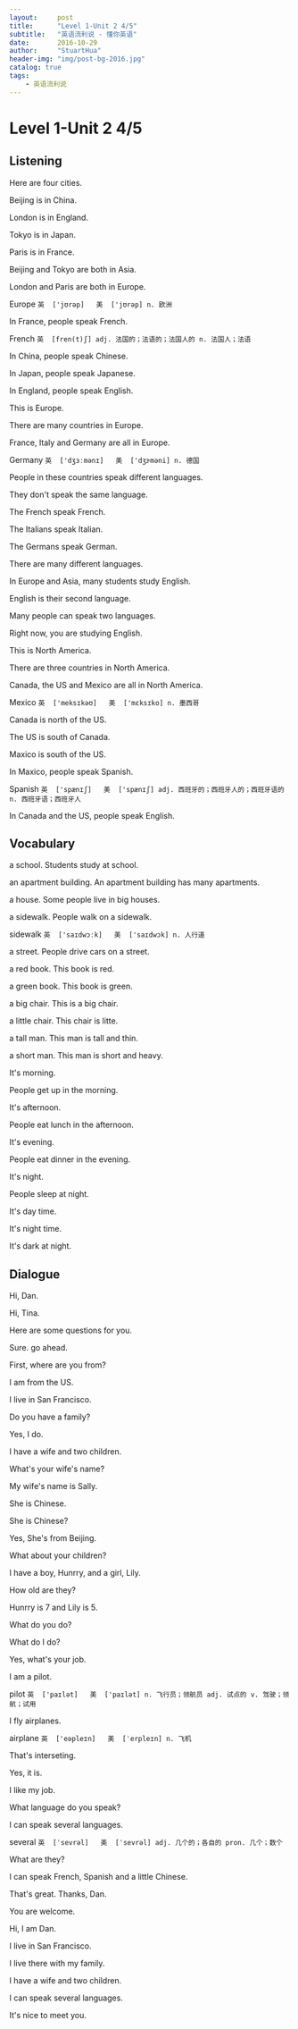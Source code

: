 ```yaml
---
layout:     post
title:      "Level 1-Unit 2 4/5"
subtitle:   "英语流利说 - 懂你英语"
date:       2016-10-29
author:     "StuartHua"
header-img: "img/post-bg-2016.jpg"
catalog: true
tags:
    - 英语流利说
---
```


# Level 1-Unit 2 4/5

<!-- more -->

## Listening

Here are four cities.

Beijing is in China.

London is in England.

Tokyo is in Japan.

Paris is in France.

Beijing and Tokyo are both in Asia.

London and Paris are both in Europe.

Europe `英  ['jʊrəp]   美  ['jʊrəp]
n. 欧洲`

In France, people speak French.

French `英  [fren(t)ʃ]
adj. 法国的；法语的；法国人的
n. 法国人；法语`

In China, people speak Chinese.

In Japan, people speak Japanese.

In England, people speak English.

This is Europe.

There are many countries in Europe.

France, Italy and Germany are all in Europe.

Germany `英  ['dʒɜːmənɪ]   美  ['dʒɝməni]
n. 德国`

People in these countries speak different languages.

They don't speak the same language.

The French speak French.

The Italians speak Italian.

The Germans speak German.

There are many different languages.

In Europe and Asia, many students study English.

English is their second language.

Many people can speak two languages.

Right now, you are studying English.

This is North America.

There are three countries in North America.

Canada, the US and Mexico are all in North America.

Mexico `英  ['meksɪkəʊ]   美  ['mɛksɪko]
n. 墨西哥`

Canada is north of the US.

The US is south of Canada.

Maxico is south of the US.

In Maxico, people speak Spanish.

Spanish `英  ['spænɪʃ]   美  ['spænɪʃ]
adj. 西班牙的；西班牙人的；西班牙语的
n. 西班牙语；西班牙人`

In Canada and the US, people speak English.

## Vocabulary

a school. Students study at school.

an apartment building. An apartment building has many apartments.

a house. Some people live in big houses.

a sidewalk. People walk on a sidewalk.

sidewalk `英  ['saɪdwɔːk]   美  ['saɪdwɔk]
n. 人行道`

a street. People drive cars on a street.

a red book. This book is red.

a green book. This book is green.

a big chair. This is a big chair.

a little chair. This chair is litte.

a tall man. This man is tall and thin.

a short man. This man is short and heavy.

It's morning.

People get up in the morning.

It's afternoon.

People eat lunch in the afternoon.

It's evening.

People eat dinner in the evening.

It's night.

People sleep at night.

It's day time.

It's night time.

It's dark at night.

## Dialogue

Hi, Dan.

Hi, Tina.

Here are some questions for you.

Sure. go ahead.

First, where are you from?

I am from the US.

I live in San Francisco.

Do you have a family?

Yes, I do.

I have a wife and two children.

What's your wife's name?

My wife's name is Sally.

She is Chinese.

She is Chinese?

Yes, She's from Beijing.

What about your children?

I have a boy, Hunrry, and a girl, Lily.

How old are they?

Hunrry is 7 and Lily is 5.

What do you do?

What do I do?

Yes, what's your job.

I am a pilot.

pilot `英  ['paɪlət]   美  ['paɪlət]
n. 飞行员；领航员
adj. 试点的
v. 驾驶；领航；试用`

I fly airplanes.

airplane `英  ['eəpleɪn]   美  [ˈerpleɪn]
n. 飞机`

That's interseting.

Yes, it is.

I like my job.

What language do you speak?

I can speak several languages.

several `英  [ˈsevrəl]   美  [ˈsevrəl]
adj. 几个的；各自的
pron. 几个；数个`

What are they?

I can speak French, Spanish and a little Chinese.

That's great. Thanks, Dan.

You are welcome.

Hi, I am Dan.

I live in San Francisco.

I live there with my family.

I have a wife and two children.

I can speak several languages.

It's nice to meet you.




